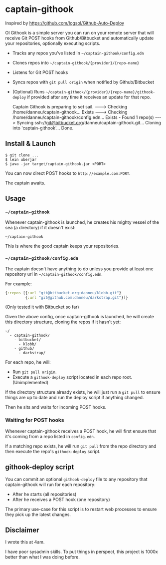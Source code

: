 
# captain-githook

Inspired by https://github.com/logsol/Github-Auto-Deploy

Ol Githook is a simple server you can run on your remote server that will receive Git POST hooks from Github/Bitbucket and automatically update your repositories, optionally executing scripts.

- Tracks any repos you've listed in `~/captain-githook/config.edn`
- Clones repos into `~/captain-githook/{provider}/{repo-name}`
- Listens for Git POST hooks
- Syncs repos with `git pull origin` when notified by Github/Bitbucket
- (Optional) Runs `~/captain-githook/{provider}/{repo-name}/githook-deploy` if provided after any time it receives an update for that repo.

    Captain Githook is preparing to set sail.
    ---> Checking /home/danneu/captain-githook... Exists
    ---> Checking /home/danneu/captain-githook/config.edn... Exists
         - Found 1 repo(s)
    ---> Syncing ssh://git@bitbucket.org/danneu/captain-githook.git...
    Cloning into 'captain-githook'... Done.

## Install & Launch

    $ git clone ...
    $ lein uberjar
    $ java -jar target/captain-githook.jar <PORT>
    
You can now direct POST hooks to `http://example.com:PORT`. 

The captain awaits.
    
## Usage

### `~/captain-githook`

Whenever captain-githook is launched, he creates his mighty vessel of the sea (a directory) if it doesn't exist:

    ~/captain-githook
    
This is where the good captain keeps your repositories.

### `~/captain-githook/config.edn`

The captain doesn't have anything to do unless you provide at least one repository url in `~/captain-githook/config.edn`.

For example:

``` clojure
{:repos [{:url "git@bitbucket.org:danneu/klobb.git"}
         {:url "git@github.com:danneu/darkstrap.git"}]}
```

(Only tested it with Bitbucket so far)

Given the above config, once captain-githook is launched, he will create this directory structure, cloning the repos if it hasn't yet:

    ~/
      - captain-githook/
        - bitbucket/
          - klobb/
        - github/
          - darkstrap/
        
For each repo, he will:

- Run `git pull origin`.
- Execute a `githook-deploy` script located in each repo root. (Unimplemented)

If the directory structure already exists, he will just run a `git pull` to ensure things are up to date and run the deploy script if anything changed.

Then he sits and waits for incoming POST hooks.

### Waiting for POST hooks

Whenever captain-githook receives a POST hook, he will first ensure that it's coming from a repo listed in `config.edn`.

If a matching repo exists, he will run `git pull` from the repo directory and then execute the repo's `githook-deploy` script.

## githook-deploy script

You can commit an optional `githook-deploy` file to any repository that captain-githook will run for each repository:

- After he starts (all repositories)
- After he receives a POST hook (one repository)

The primary use-case for this script is to restart web processes to ensure they pick up the latest changes.

## Disclaimer

I wrote this at 4am.

I have poor sysadmin skills. To put things in perspect, this project is 1000x better than what I was doing before.
